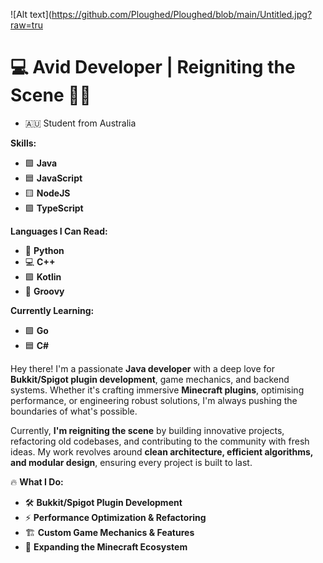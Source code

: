 ![Alt text](https://github.com/Ploughed/Ploughed/blob/main/Untitled.jpg?raw=tru
# 💻 **Avid Developer | Reigniting the Scene** 🚀✨

- 🇦🇺 Student from Australia

**Skills:**

- 🟩 **Java**
- 🟦 **JavaScript**
- 🟨 **NodeJS**
- 🟪 **TypeScript**

**Languages I Can Read:**

- 🐍 **Python**
- 💻 **C++**
- 🟪 **Kotlin**
- 🎵 **Groovy**

**Currently Learning:**

- 🟩 **Go**
- 🟦 **C#**

Hey there! I'm a passionate **Java developer** with a deep love for **Bukkit/Spigot plugin development**, game mechanics, and backend systems. Whether it's crafting immersive **Minecraft plugins**, optimising performance, or engineering robust solutions, I'm always pushing the boundaries of what's possible.

Currently, **I'm reigniting the scene** by building innovative projects, refactoring old codebases, and contributing to the community with fresh ideas. My work revolves around **clean architecture, efficient algorithms, and modular design**, ensuring every project is built to last.

🔥 **What I Do:**

- 🛠 **Bukkit/Spigot Plugin Development**  
- ⚡ **Performance Optimization & Refactoring**  
- 🏗 **Custom Game Mechanics & Features**  
- 🚀 **Expanding the Minecraft Ecosystem**
